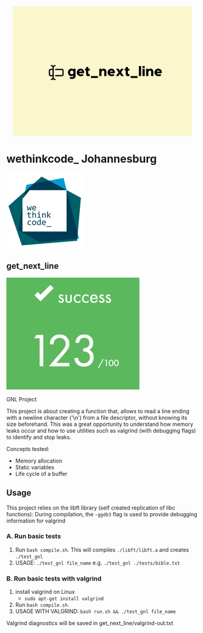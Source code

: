 
<p align="center">
  <img src="resources/003.png"/>
</p>

# wethinkcode_ Johannesburg

![wethinkcode_ logo](resources/wtc.gif)

## get_next_line

![final mark](resources/get_next_line-finalmark.png)

GNL Project

This project is about creating a function that, allows to read a line ending with a newline character ('\n') 
from a file descriptor, without knowing its size beforehand. This was a great opportunity to understand how memory
leaks occur and how to use utilities such as valgrind (with debugging flags) to identify and stop leaks.

Concepts tested:
- Memory allocation
- Static variables
- Life cycle of a buffer

## Usage

This project relies on the libft library (self created replication of libc functions):
During compilation, the `-ggdb3` flag is used to provide debugging information for valgrind 

### A. Run basic tests

1. Run `bash compile.sh`. This will compiles `./libft/libft.a` and creates `./test_gnl` 
4. USAGE: `./test_gnl file_name` e.g. `./test_gnl ./tests/bible.txt`

### B. Run basic tests with valgrind

1. install valgrind on Linux
    - `sudo apt-get install valgrind`
2. Run `bash compile.sh`.
3. USAGE WITH VALGRIND: `bash run.sh && ./test_gnl file_name` 

Valgrind diagnostics will be saved in get_next_line/valgrind-out.txt
